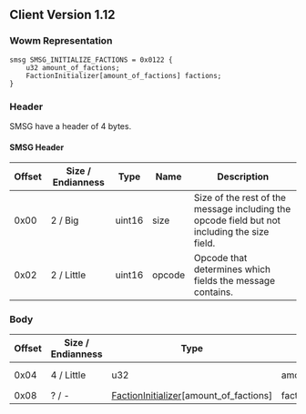 ## Client Version 1.12

### Wowm Representation
```rust,ignore
smsg SMSG_INITIALIZE_FACTIONS = 0x0122 {
    u32 amount_of_factions;
    FactionInitializer[amount_of_factions] factions;
}
```
### Header
SMSG have a header of 4 bytes.

#### SMSG Header
| Offset | Size / Endianness | Type   | Name   | Description |
| ------ | ----------------- | ------ | ------ | ----------- |
| 0x00   | 2 / Big           | uint16 | size   | Size of the rest of the message including the opcode field but not including the size field.|
| 0x02   | 2 / Little        | uint16 | opcode | Opcode that determines which fields the message contains.|

### Body

| Offset | Size / Endianness | Type | Name | Description | Comment |
| ------ | ----------------- | ---- | ---- | ----------- | ------- |
| 0x04 | 4 / Little | u32 | amount_of_factions |  | vmangos/cmangos/mangoszero: sets to 0x00000040 (64) |
| 0x08 | ? / - | [FactionInitializer](factioninitializer.md)[amount_of_factions] | factions |  |  |

